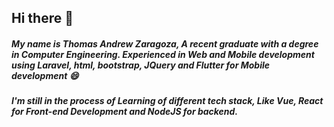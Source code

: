 ## Hi there 👋

##### My name is Thomas Andrew Zaragoza, A recent graduate with a degree in Computer Engineering. Experienced in Web and Mobile development using Laravel, html, bootstrap, JQuery and Flutter for Mobile development 😄
##### I'm still in the process of Learning of different tech stack, Like Vue, React for Front-end Development and NodeJS for backend.

<!--
**Teyzar/Teyzar** is a ✨ _special_ ✨ repository because its `README.md` (this file) appears on your GitHub profile.

Here are some ideas to get you started:

- 🔭 I’m currently working on ...
- 🌱 I’m currently learning ...
- 👯 I’m looking to collaborate on ...
- 🤔 I’m looking for help with ...
- 💬 Ask me about ...
- 📫 How to reach me: ...
- 😄 Pronouns: ...
- ⚡ Fun fact: ...
-->
